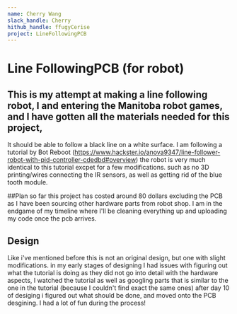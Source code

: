 ```yaml
---
name: Cherry Wang
slack_handle: Cherry
hithub_handle: ffugyCerise
project: LineFollowingPCB
---
```

# Line FollowingPCB (for robot)
## This is my attempt at making a line following robot, I and entering the Manitoba robot games, and I have gotten all the materials needed for this project,
It should be able to follow a black line on a white surface. I am following a tutorial by Bot Reboot (https://www.hackster.io/anova9347/line-follower-robot-with-pid-controller-cdedbd#overview)
the robot is very much identical to this tutorial excpet for a few modifications. such as no 3D printing/wires connecting the IR sensors, as well as getting rid of the blue tooth module.

##Plan
so far this project has costed around 80 dollars excluding the PCB as I have been sourcing other hardware parts from robot shop. I am in the endgame of my timeline where I'll be cleaning everything up and
uploading my code once the pcb arrives.

## Design
Like i've mentioned before this is not an original design, but one with slight modifications. in my early stages of designing I had issues with figuring out what
the tutorial is doing as they did not go into detail with the hardware aspects, I watched the tutorial as well as googling parts that is similar to the one in the tutorial
(because I couldn't find exact the same ones) after day 10 of desiging i figured out what should be done, and moved onto the PCB desgining. I had a lot of fun during the process!
